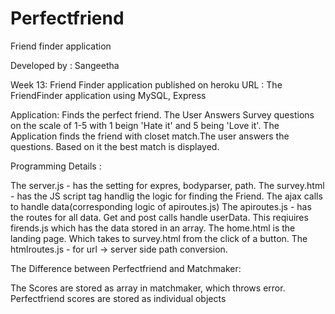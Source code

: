 # Perfectfriend
Friend finder application

Developed by : Sangeetha

Week 13: Friend Finder application published on heroku
URL : 
The FriendFinder application using MySQL, Express

Application: Finds the perfect friend. The User Answers Survey questions on the scale of 1-5 with 1 beign 'Hate it' and 5 being 'Love it'. The Application finds the friend with closet match.The user answers the questions. Based on it the best match is displayed.

Programming Details :

The server.js - has the setting for expres, bodyparser, path.
The survey.html - has the JS script tag handlig the logic for finding the Friend. The ajax calls to handle data(corresponding logic of apiroutes.js)
The apiroutes.js - has the routes for all data. Get and post calls handle userData. This reqiuires firends.js which has the data stored in an array.
The home.html is the landing page. Which takes to survey.html from the click of a button.
The htmlroutes.js - for url -> server side path conversion.
 
The Difference between 
Perfectfriend and Matchmaker:

The Scores are stored as array in matchmaker, which throws error.
Perfectfriend scores are stored as individual objects
